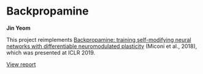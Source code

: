 # Backpropamine
**Jin Yeom**  

This project reimplements [Backpropamine: training self-modifying neural networks with differentiable neuromodulated plasticity](https://openreview.net/forum?id=r1lrAiA5Ym) (Miconi et al., 2018), which was presented at ICLR 2019. 

[View report](https://nbviewer.jupyter.org/github/jinyeom/backpropamine/blob/master/report.ipynb)
